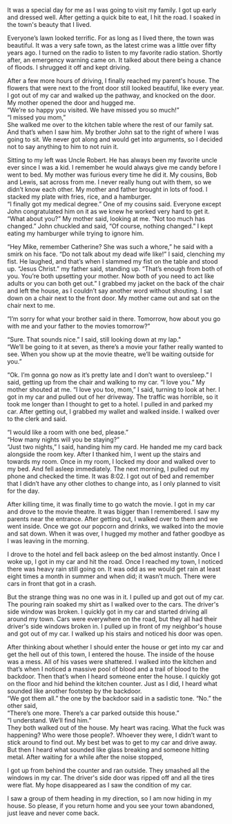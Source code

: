  

It was a special day for me as I was going to visit my family. I got up early and dressed well. After getting a quick bite to eat, I hit the road. I soaked in the town's beauty that I lived.   


Everyone’s lawn looked terrific. For as long as I lived there, the town was beautiful. It was a very safe town, as the latest crime was a little over fifty years ago. I turned on the radio to listen to my favorite radio station. Shortly after, an emergency warning came on. It talked about there being a chance of floods. I shrugged it off and kept driving.   


After a few more hours of driving, I finally reached my parent's house. The flowers that were next to the front door still looked beautiful, like every year. I got out of my car and walked up the pathway, and knocked on the door. My mother opened the door and hugged me.   
“We’re so happy you visited. We have missed you so much!”  
“I missed you mom,”   
She walked me over to the kitchen table where the rest of our family sat. And that’s when I saw him. My brother John sat to the right of where I was going to sit. We never got along and would get into arguments, so I decided not to say anything to him ‌to not ruin it.   


Sitting to my left was Uncle Robert. He has always been my favorite uncle ever since I was a kid. I remember he would always give me candy before I went to bed. My mother was furious every time he did it. My cousins, Bob and Lewis, sat across from me. I never really hung out with them, so we didn’t know each other. My mother and father brought in lots of food. I stacked my plate with fries, rice, and a hamburger.  
“I finally got my medical degree.” One of my cousins said. Everyone except John congratulated him on it as we knew he worked very hard to get it. “What about you?” My mother said, looking at me. “Not too much has changed.” John chuckled and said, “Of course, nothing changed.” I kept eating my hamburger while trying to ignore him.  


 “Hey Mike, remember Catherine? She was such a whore,” he said with a smirk on his face. “Do not talk about my dead wife like!” I said, clenching my fist. He laughed, and that’s when I slammed my fist on the table and stood up. “Jesus Christ.” my father said, standing up. “That’s enough from both of you. You’re both upsetting your mother. Now both of you need to act like adults or you can both get out.” I grabbed my jacket on the back of the chair and left the house, as I couldn’t say another word without shouting. I sat down on a chair next to the front door. My mother came out and sat on the chair next to me. 

“I’m sorry for what your brother said in there. Tomorrow, how about you go with me and your father to the movies tomorrow?”

“Sure. That sounds nice.” I said, still looking down at my lap."  
“We’ll be going to it at seven, as there’s a movie your father really wanted to see. When you show up at the movie theatre, we’ll be waiting outside for you.”

“Ok. I’m gonna go now as it’s pretty late and I don’t want to oversleep.” I said, getting up from the chair and walking to my car. “I love you.” My mother shouted at me. “I love you too, mom,” I said, turning to look at her. I got in my car and pulled out of her driveway. The traffic was horrible, so it took me longer than I thought to get to a hotel. I pulled in and parked my car. After getting out, I grabbed my wallet and walked inside. I walked over to the clerk and said. 

“I would like a room with one bed, please.”   
“How many nights will you be staying?”  
“Just two nights,” I said, handing him my card. He handed me my card back alongside the room key. After I thanked him, I went up the stairs and towards my room. Once in my room, I locked my door and walked over to my bed. And fell asleep immediately. The next morning, I pulled out my phone and checked the time. It was 8:02. I got out of bed and remember that I didn’t have any other clothes to change into, as I only planned to visit for the day.   


After killing time, it was finally time to go watch the movie. I got in my car and drove to the movie theatre. It was bigger than I remembered. I saw my parents near the entrance. After getting out, I walked over to them and we went inside. Once we got our popcorn and drinks, we walked into the movie and sat down. When it was over, I hugged my mother and father goodbye as I was leaving in the morning.   


I drove to the hotel and fell back asleep on the bed almost instantly. Once I woke up, I got in my car and hit the road. Once I reached my town, I noticed there was heavy rain still going on. It was odd as we would get rain at least eight times a month in summer and when did; it wasn’t much. There were cars in front that got in a crash.   


But the strange thing was no one was in it. I pulled up and got out of my car. The pouring rain soaked my shirt as I walked over to the cars. The driver's side window was broken. I quickly got in my car and started driving all around my town. Cars were everywhere on the road, but they all had their driver's side windows broken in. I pulled up in front of my neighbor's house and got out of my car. I walked up his stairs and noticed his door was open.   


After thinking about whether I should enter the house or get into my car and get the hell out of this town, I entered the house. The inside of the house was a mess. All of his vases were shattered. I walked into the kitchen and that’s when I noticed a massive pool of blood and a trail of blood to the backdoor. Then that’s when I heard someone enter the house. I quickly got on the floor and hid behind the kitchen counter. Just as I did, I heard what sounded like another footstep by the backdoor.  
“We got them all.” the one by the backdoor said in a sadistic tone. “No.” the other said,   
“There’s one more. There’s a car parked outside this house.”   
“I understand. We’ll find him.”  
They both walked out of the house. My heart was racing. What the fuck was happening? Who were those people?. Whoever they were, I didn’t want to stick around to find out. My best bet was to get to my car and drive away. But then I heard what sounded like glass breaking and someone hitting metal. After waiting for a while after the noise stopped,  


 I got up from behind the counter and ran outside. They smashed all the windows in my car. The driver's side door was ripped off and all the tires were flat. My hope disappeared as I saw the condition of my car.   


I saw a group of them heading in my direction, so I am now hiding in my house. So please, if you return home and you see your town abandoned, just leave and never come back.